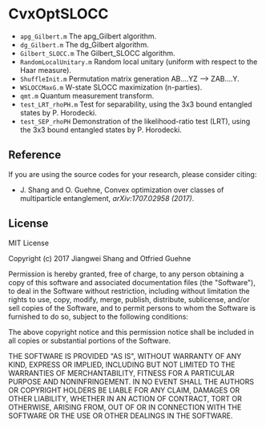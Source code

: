 # CvxOptSLOCC

 * `apg_Gilbert.m` The apg_Gilbert algorithm.
 * `dg_Gilbert.m` The dg_Gilbert algorithm.
 * `Gilbert_SLOCC.m` The Gilbert_SLOCC algorithm.
 * `RandomLocalUnitary.m` Random local unitary (uniform with respect to the Haar measure).
 * `ShuffleInit.m` Permutation matrix generation AB....YZ --> ZAB....Y.
 * `WSLOCCMaxG.m` W-state SLOCC maximization (n-parties).
 * `qmt.m` Quantum measurement transform.
 * `test_LRT_rhoPH.m` Test for separability, using the 3x3 bound entangled states by P. Horodecki.
 * `test_SEP_rhoPH` Demonstration of the likelihood-ratio test (LRT), using the 3x3 bound entangled states by P. Horodecki.
 
 
 
Reference
----
If you are using the source codes for your research, please consider citing:
 * J. Shang and O. Guehne, Convex optimization over classes of multiparticle entanglement, *arXiv:1707.02958 (2017)*.


License
----

MIT License

Copyright (c) 2017 Jiangwei Shang and Otfried Guehne

Permission is hereby granted, free of charge, to any person obtaining a copy
of this software and associated documentation files (the "Software"), to deal
in the Software without restriction, including without limitation the rights
to use, copy, modify, merge, publish, distribute, sublicense, and/or sell
copies of the Software, and to permit persons to whom the Software is
furnished to do so, subject to the following conditions:

The above copyright notice and this permission notice shall be included in all
copies or substantial portions of the Software.

THE SOFTWARE IS PROVIDED "AS IS", WITHOUT WARRANTY OF ANY KIND, EXPRESS OR
IMPLIED, INCLUDING BUT NOT LIMITED TO THE WARRANTIES OF MERCHANTABILITY,
FITNESS FOR A PARTICULAR PURPOSE AND NONINFRINGEMENT. IN NO EVENT SHALL THE
AUTHORS OR COPYRIGHT HOLDERS BE LIABLE FOR ANY CLAIM, DAMAGES OR OTHER
LIABILITY, WHETHER IN AN ACTION OF CONTRACT, TORT OR OTHERWISE, ARISING FROM,
OUT OF OR IN CONNECTION WITH THE SOFTWARE OR THE USE OR OTHER DEALINGS IN THE
SOFTWARE.
